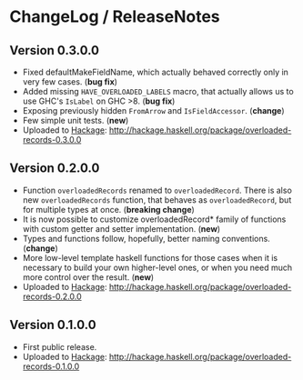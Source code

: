 # ChangeLog / ReleaseNotes


## Version 0.3.0.0

* Fixed defaultMakeFieldName, which actually behaved correctly only in very few
  cases. (**bug fix**)
* Added missing `HAVE_OVERLOADED_LABELS` macro, that actually allows us to use
  GHC's `IsLabel` on GHC >8. (**bug fix**)
* Exposing previously hidden `FromArrow` and `IsFieldAccessor`. (**change**)
* Few simple unit tests. (**new**)
* Uploaded to [Hackage][]:
  <http://hackage.haskell.org/package/overloaded-records-0.3.0.0>


## Version 0.2.0.0

* Function `overloadedRecords` renamed to `overloadedRecord`. There is also new
  `overloadedRecords` function, that behaves as `overloadedRecord`, but for
  multiple types at once. (**breaking change**)
* It is now possible to customize overloadedRecord\* family of functions with
  custom getter and setter implementation. (**new**)
* Types and functions follow, hopefully, better naming conventions. (**change**)
* More low-level template haskell functions for those cases when it is
  necessary to build your own higher-level ones, or when you need much more
  control over the result. (**new**)
* Uploaded to [Hackage][]:
  <http://hackage.haskell.org/package/overloaded-records-0.2.0.0>


## Version 0.1.0.0

* First public release.
* Uploaded to [Hackage][]:
  <http://hackage.haskell.org/package/overloaded-records-0.1.0.0>



[Hackage]:
  http://hackage.haskell.org/
  "HackageDB (or just Hackage) is a collection of releases of Haskell packages."
